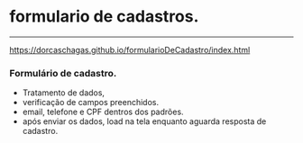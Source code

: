 # formulario de cadastros.
---
https://dorcaschagas.github.io/formularioDeCadastro/index.html

### Formulário de cadastro.

 - Tratamento de dados,
  - verificação de campos preenchidos.
  - email, telefone e CPF dentros dos padrões.
  - após enviar os dados, load na tela enquanto aguarda resposta de cadastro.

